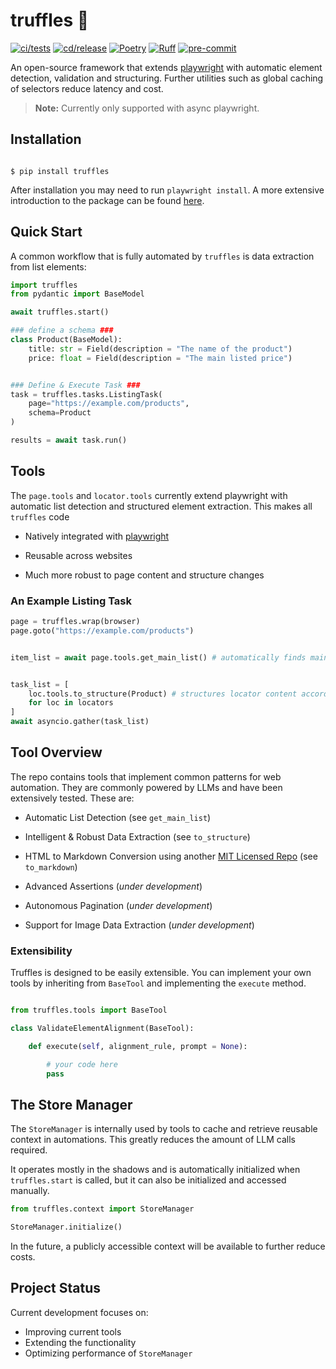 # truffles 🍫


[![ci/tests](https://github.com/shoco-team/truffles/actions/workflows/ci-tests.yml/badge.svg)](https://github.com/shoco-team/truffles/actions/workflows/ci-tests.yml) [![cd/release](https://github.com/shoco-team/truffles/actions/workflows/release-please.yml/badge.svg)](https://github.com/shoco-team/truffles/actions/workflows/release-please.yml) [![Poetry](https://img.shields.io/endpoint?url=https://python-poetry.org/badge/v0.json)](https://python-poetry.org/) [![Ruff](https://img.shields.io/endpoint?url=https://raw.githubusercontent.com/astral-sh/ruff/main/assets/badge/v2.json)](https://docs.astral.sh/ruff/) [![pre-commit](https://img.shields.io/badge/pre--commit-enabled-brightgreen?logo=pre-commit)](https://github.com/pre-commit/pre-commit)

An open-source framework that extends [playwright](https://playwright.dev) with automatic element detection, validation and structuring. Further utilities such as global caching of selectors reduce latency and cost.

> **Note:** Currently only supported with async playwright.

<!--<div align="center">
| | |
| --- | --- |
| CI/CD | [![ci/tests](https://github.com/shoco-team/truffles/actions/workflows/ci-tests.yml/badge.svg)](https://github.com/shoco-team/truffles/actions/workflows/ci-tests.yml) [![cd/release](https://github.com/shoco-team/truffles/actions/workflows/release-please.yml/badge.svg)](https://github.com/shoco-team/truffles/actions/workflows/release-please.yml) |
| Meta | [![Poetry](https://img.shields.io/endpoint?url=https://python-poetry.org/badge/v0.json)](https://python-poetry.org/) [![Ruff](https://img.shields.io/endpoint?url=https://raw.githubusercontent.com/astral-sh/ruff/main/assets/badge/v2.json)](https://docs.astral.sh/ruff/) [![pre-commit](https://img.shields.io/badge/pre--commit-enabled-brightgreen?logo=pre-commit)](https://github.com/pre-commit/pre-commit) |
</div>-->

<!-- | Docs |  | -->
<!-- | Package | [![PyPI - Python Version](https://img.shields.io/pypi/pyversions/truffles.svg?logo=python&label=Python&logoColor=gold)](https://pypi.org/project/truffles/) [![PyPI - Installs](https://img.shields.io/pypi/dm/truffles.svg?color=blue&label=Installs&logo=pypi&logoColor=gold)](https://pypi.org/project/truffles/) | -->

## Installation

```

$ pip install truffles

```

After installation you may need to run `playwright install`. A more extensive introduction to the package can be found [here](https://github.com/shoco-team/truffles/examples/extract_list.ipynb).

## Quick Start
A common workflow that is fully automated by `truffles` is data extraction from list elements:

```python
import truffles
from pydantic import BaseModel

await truffles.start()

### define a schema ###
class Product(BaseModel):
    title: str = Field(description = "The name of the product")
    price: float = Field(description = "The main listed price")


### Define & Execute Task ###
task = truffles.tasks.ListingTask(
    page="https://example.com/products",
    schema=Product
)

results = await task.run()
```

## Tools

The `page.tools` and `locator.tools` currently extend playwright with automatic list detection and structured element extraction. This makes all `truffles` code
* Natively integrated with [playwright](https://playwright.dev)

* Reusable across websites

* Much more robust to page content and structure changes

### An Example Listing Task
```python
page = truffles.wrap(browser)
page.goto("https://example.com/products")


item_list = await page.tools.get_main_list() # automatically finds main list on page


task_list = [
    loc.tools.to_structure(Product) # structures locator content according to Product
    for loc in locators
]
await asyncio.gather(task_list)
```

## Tool Overview

The repo contains tools that implement common patterns for web automation. They are commonly powered by LLMs and have been extensively tested. These are:
- Automatic List Detection (see `get_main_list`)

- Intelligent & Robust Data Extraction (see `to_structure`)

- HTML to Markdown Conversion using another [MIT Licensed Repo](https://github.com/JohannesKaufmann/html-to-markdown) (see `to_markdown`)

- Advanced Assertions (_under development_)

- Autonomous Pagination (_under development_)

- Support for Image Data Extraction (_under development_)

### Extensibility
Truffles is designed to be easily extensible. You can implement your own tools by inheriting from `BaseTool` and implementing the `execute` method.
```python

from truffles.tools import BaseTool

class ValidateElementAlignment(BaseTool):

    def execute(self, alignment_rule, prompt = None):

        # your code here
        pass

```


## The Store Manager
The `StoreManager` is internally used by tools to cache and retrieve reusable context in automations. This greatly reduces the amount of LLM calls required.

It operates mostly in the shadows and is automatically initialized when `truffles.start` is called, but it can also be initialized and accessed manually.
```python
from truffles.context import StoreManager

StoreManager.initialize()
```

In the future, a publicly accessible context will be available to further reduce costs.


## Project Status
Current development focuses on:
- Improving current tools
- Extending the functionality
- Optimizing performance of `StoreManager`

